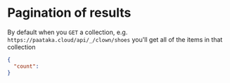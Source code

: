 # Pagination of results

By default when you `GET` a collection, e.g. `https://paataka.cloud/api/_/clown/shoes` you'll get all of the items in that collection

```json
{
  "count":
}


```
